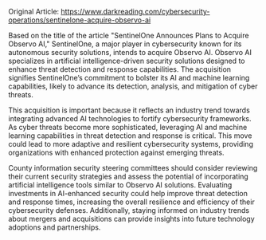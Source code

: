 Original Article: https://www.darkreading.com/cybersecurity-operations/sentinelone-acquire-observo-ai

Based on the title of the article "SentinelOne Announces Plans to Acquire Observo AI," SentinelOne, a major player in cybersecurity known for its autonomous security solutions, intends to acquire Observo AI. Observo AI specializes in artificial intelligence-driven security solutions designed to enhance threat detection and response capabilities. The acquisition signifies SentinelOne’s commitment to bolster its AI and machine learning capabilities, likely to advance its detection, analysis, and mitigation of cyber threats.

This acquisition is important because it reflects an industry trend towards integrating advanced AI technologies to fortify cybersecurity frameworks. As cyber threats become more sophisticated, leveraging AI and machine learning capabilities in threat detection and response is critical. This move could lead to more adaptive and resilient cybersecurity systems, providing organizations with enhanced protection against emerging threats.

County information security steering committees should consider reviewing their current security strategies and assess the potential of incorporating artificial intelligence tools similar to Observo AI solutions. Evaluating investments in AI-enhanced security could help improve threat detection and response times, increasing the overall resilience and efficiency of their cybersecurity defenses. Additionally, staying informed on industry trends about mergers and acquisitions can provide insights into future technology adoptions and partnerships.